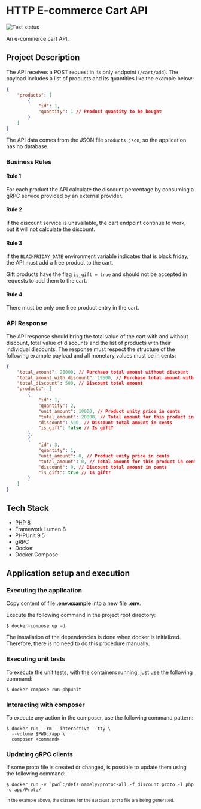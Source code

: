 # HTTP E-commerce Cart API

![Test status](https://github.com/RaphaelBatagini/http-ecommerce-cart-api/actions/workflows/tests.yml/badge.svg?branch=main)

An e-commerce cart API.

## Project Description

The API receives a POST request in its only endpoint (`/cart/add`). The payload includes a list of products and its quantities like the example below:

```json
{
    "products": [
        {
            "id": 1,
            "quantity": 1 // Product quantity to be bought
        }
    ]
}
```

The API data comes from the JSON file `products.json`, so the application has no database.

### Business Rules

#### Rule 1

For each product the API calculate the discount percentage by consuming a gRPC service provided by an external provider.

#### Rule 2

If the discount service is unavailable, the cart endpoint continue to work, but it will not calculate the discount.

#### Rule 3

If the `BLACKFRIDAY_DATE` environment variable indicates that is black friday, the API must add a free product to the cart.

Gift products have the flag `is_gift = true` and should not be accepted in requests to add them to the cart.

#### Rule 4

There must be only one free product entry in the cart.

### API Response

The API response should bring the total value of the cart with and without discount, total value of discounts and the list of products with their individual discounts. The response must respect the structure of the following example payload and all monetary values ​​must be in cents:

```json
{
    "total_amount": 20000, // Purchase total amount without discount
    "total_amount_with_discount": 19500, // Purchase total amount with discount
    "total_discount": 500, // Discount total amount
    "products": [
        {
            "id": 1,
            "quantity": 2,
            "unit_amount": 10000, // Product unity price in cents
            "total_amount": 20000, // Total amount for this product in cents
            "discount": 500, // Discount total amount in cents
            "is_gift": false // Is gift?
        },
        {
            "id": 3,
            "quantity": 1,
            "unit_amount": 0, // Product unity price in cents
            "total_amount": 0, // Total amount for this product in cents
            "discount": 0, // Discount total amount in cents
            "is_gift": true // Is gift?
        }
    ]
}
```

## Tech Stack
- PHP 8
- Framework Lumen 8
- PHPUnit 9.5
- gRPC
- Docker
- Docker Compose

## Application setup and execution

### Executing the application
Copy content of file **.env.example** into a new file **.env**.

Execute the following command in the project root directory:
```
$ docker-compose up -d
```

The installation of the dependencies is done when docker is initialized. Therefore, there is no need to do this procedure manually.

### Executing unit tests
To execute the unit tests, with the containers running, just use the following command:
```
$ docker-compose run phpunit
```

### Interacting with composer
To execute any action in the composer, use the following command pattern:
```
$ docker run --rm --interactive --tty \
  --volume $PWD:/app \
  composer <command>
```

### Updating gRPC clients
If some proto file is created or changed, is possible to update them using the following command:
```
$ docker run -v `pwd`:/defs namely/protoc-all -f discount.proto -l php -o app/Proto/
```
<small>In the example above, the classes for the `discount.proto` file are being generated.</small>
